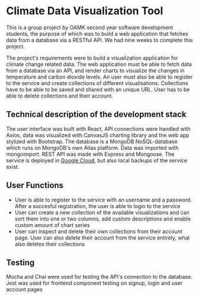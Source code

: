 # Climate Data Visualization Tool

This is a group project by OAMK second year software development students, the purpose of which was to build a web application that fetches data from a database via a RESTful API. We had nine weeks to complete this project.

The project's requirements were to build a visualization application for climate change related data. The web application must be able to fetch data from a database via an API, and render charts to visualize the changes in temperature and carbon dioxide levels. An user must also be able to register to the service and create collections of different visualisations. Collections have to be able to be saved and shared with an unique URL. User has to be able to delete collections and their account.


## Technical description of the development stack

The user interface was built with React, API connections were handled with Axios, data was visualized with CanvasJS charting library and the web app stylized with Bootstrap.
The database is a MongoDB NoSQL-database which runs on MongoDB's own Atlas platform.
Data was imported with mongoimport. REST API was made with Express and Mongoose.
The service is deployed in [Google Cloud](https://group11weatherdata.ew.r.appspot.com/), but also local backups of the service exist.

## User Functions

- User is able to register to the service with an username and a password. After a succesful registration, the user is able to login to the service
- User can create a new collection of the available visualizations and can sort them into one or two columns, add custom descriptions and enable custom amount of chart series
- User can inspect and delete their own collections from their account page. User can also delete their account from the service entirely, what also deletes their collections

## Testing

Mocha and Chai were used for testing the API's connection to the database. Jest was used for frontend component testing on signup, login and user account pages

